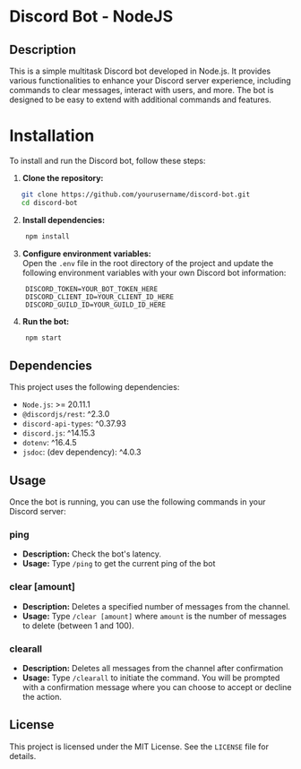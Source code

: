 # Discord Bot - NodeJS


## Description

This is a simple multitask Discord bot developed in Node.js. It provides various functionalities to enhance your 
Discord server experience, including commands to clear messages, interact with users, and more. The bot is designed 
to be easy to extend with additional commands and features.


# Installation

To install and run the Discord bot, follow these steps:

1. **Clone the repository:**
```bash
   git clone https://github.com/yourusername/discord-bot.git
   cd discord-bot
```
2. **Install dependencies:**
```bash
    npm install
```
3. **Configure environment variables:**  
Open the `.env` file in the root directory of the project and update the following environment variables with your own
Discord bot information:
```env
    DISCORD_TOKEN=YOUR_BOT_TOKEN_HERE
    DISCORD_CLIENT_ID=YOUR_CLIENT_ID_HERE
    DISCORD_GUILD_ID=YOUR_GUILD_ID_HERE
```
4. **Run the bot:**
```bash
    npm start
```


## Dependencies

This project uses the following dependencies:

* `Node.js`: >= 20.11.1
* `@discordjs/rest`: ^2.3.0
* `discord-api-types`: ^0.37.93
* `discord.js`: ^14.15.3
* `dotenv`: ^16.4.5
* `jsdoc`: (dev dependency): ^4.0.3


## Usage

Once the bot is running, you can use the following commands in your Discord server:

### ping

* **Description:** Check the bot's latency.
* **Usage:** Type `/ping` to get the current ping of the bot

### clear [amount]

* **Description:** Deletes a specified number of messages from the channel.
* **Usage:** Type `/clear [amount]` where `amount` is the number of messages to delete (between 1 and 100).

### clearall

* **Description:** Deletes all messages from the channel after confirmation
* **Usage:** Type `/clearall` to initiate the command. You will be prompted with a confirmation message where you can 
choose to accept or decline the action.


## License

This project is licensed under the MIT License. See the `LICENSE` file for details.